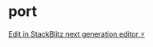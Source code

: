 # port

[Edit in StackBlitz next generation editor ⚡️](https://stackblitz.com/~/github.com/Ishwarya127/port)